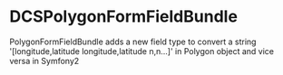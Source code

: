 DCSPolygonFormFieldBundle
=========================

PolygonFormFieldBundle adds a new field type to convert a string '[longitude,latitude longitude,latitude n,n...]' in Polygon object and vice versa in Symfony2
